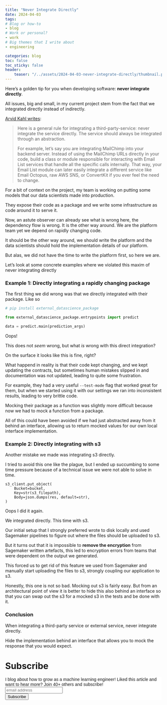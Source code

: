 ```yaml
---
title: "Never Integrate Directly"
date: 2024-04-03
tags:
# Blog or how-to
- blog
# Work or personal?
- work
# Big themes that I write about
- engineering

categories: blog
toc: false
toc_sticky: false
header:
    teaser: "/../assets/2024-04-03-never-integrate-directly/thumbnail.png"
---
```

<!-- ctrl + alt + v -->

<!-- 1. interesting hook -->

Here’s a golden tip for you when developing software: **never integrate directly**.

All issues, big and small, in my current project stem from the fact that we integrated directly instead of indirectly.

[Arvid Kahl writes](https://thebootstrappedfounder.com/zero-to-sold/guide/#:~:text=Here%20is%20a,need%20to%20change.):

> Here is a general rule for integrating a third-party-service: never integrate the service directly. The service should always be integrated through an abstraction. 
> 
> For example, let’s say you are integrating MailChimp into your backend server. Instead of using the MailChimp URLs directly in your code, build a class or module responsible for interacting with Email List services that handle all the specific calls internally. That way, your Email List module can later easily integrate a different service like Email Octopus, raw AWS SNS, or ConvertKit if you ever feel the need to change.

For a bit of context on the project, my team is working on putting some models that our data scientists made into production.

They expose their code as a package and we write some infrastructure as code around it to serve it.

Now, an astute observer can already see what is wrong here, the dependency flow is wrong. It is the other way around. We are the platform team yet we depend on rapidly changing code. 

It should be the other way around, we should write the platform and the data scientists should hold the implementation details of our platform. 

But alas, we did not have the time to write the platform first, so here we are.

Let’s look at some concrete examples where we violated this maxim of never integrating directly

### Example 1: Directly integrating a rapidly changing package

The first thing we did wrong was that we directly integrated with their package. Like so

```python
# pip install external_datascience_package

from external_datascience_package.entrypoints import predict

data = predict.main(prediction_args)
```

Oops! 

This does not *seem* wrong, but what *is* wrong with this direct integration?

On the surface it looks like this is fine, right? 

What happend in reality is that their code kept changing, and we kept updating the contracts, but sometimes human mistakes slipped in and documentation was not updated, leading to quite some frustration.

For example, they had a very useful `--test-mode` flag that worked great for them, but when we started using it with our settings we ran into inconsistent results, leading to very brittle code.

Mocking their package as a function was slightly more difficult because now we had to mock a function from a package.

All of this could have been avoided if we had just abstracted away from it behind an interface, allowing us to return mocked values for our own local interface implementation.

### Example 2: Directly integrating with s3

Another mistake we made was integrating s3 directly.

I tried to avoid this one like the plague, but I ended up succumbing to some time pressure because of a technical issue we were not able to solve in time. 

```
s3_client.put_object(
    Bucket=bucket,
    Key=str(s3_filepath),
    Body=json.dumps(res, default=str),
)
```

Oops I did it again. 

We integrated directly. This time with s3.

Our initial setup that I strongly preferred wrote to disk locally and used Sagemaker pipelines to figure out where the files should be uploaded to s3.

But it turns out that it is impossible to **remove the encryption** from Sagemaker written artefacts, this led to encryption errors from teams that were dependent on the output we generated. 

This forced us to get rid of this feature we used from Sagemaker and manually start uploading the files to s3, strongly coupling our application to s3.

Honestly, this one is not so bad.  Mocking out s3 is fairly easy. But from an architectural point of view it is better to hide this also behind an interface so that you can swap out the s3 for a mocked s3 in the tests and be done with it.

### Conclusion

When integrating a third-party service or external service, never integrate directly. 

Hide the implementation behind an interface that allows you to mock the response that you would expect.

# Subscribe

<!-- Begin Mailchimp Signup Form -->
<link href="//cdn-images.mailchimp.com/embedcode/horizontal-slim-10_7.css" rel="stylesheet" type="text/css">
<style type="text/css">
#mc_embed_signup{background:#fff; clear:left; font:14px Helvetica,Arial,sans-serif; width:100%;}
/* Add your own Mailchimp form style overrides in your site stylesheet or in this style block.
    We recommend moving this block and the preceding CSS link to the HEAD of your HTML file. */
</style>
<div id="mc_embed_signup">
<form action="https://gmail.us3.list-manage.com/subscribe/post?u=92fe86c389878585bc87837e8&amp;id=50543deff9" method="post" id="mc-embedded-subscribe-form" name="mc-embedded-subscribe-form" class="validate" target="_blank" novalidate>
    <div id="mc_embed_signup_scroll">
<label for="mce-EMAIL">I blog about how to grow as a machine learning engineer! Liked this article and want to hear more? Join 40+ others and subscribe!</label>
<input type="email" value="" name="EMAIL" class="email" id="mce-EMAIL" placeholder="email address" required>
    <!-- real people should not fill this in and expect good things - do not remove this or risk form bot signups-->
    <div style="position: absolute; left: -5000px;" aria-hidden="true"><input type="text" name="b_92fe86c389878585bc87837e8_50543deff9" tabindex="-1" value=""></div>
    <div class="clear"><input type="submit" value="Subscribe" name="subscribe" id="mc-embedded-subscribe" class="button"></div>
    </div>
</form>
</div>
<!--End mc_embed_signup-->
    